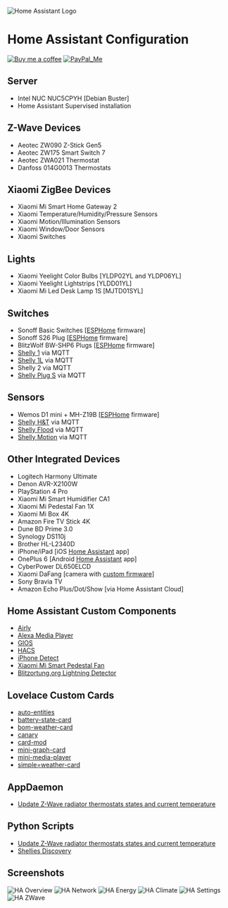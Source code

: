 ![Home Assistant Logo](https://github.com/brianjking/hass-config/blob/master/images/hass.png "Home Assistant Logo")

# Home Assistant Configuration
[![Buy me a coffee][buy-me-a-coffee-shield]][buy-me-a-coffee]
[![PayPal_Me][paypal-me-shield]][paypal-me]

## Server

* Intel NUC NUC5CPYH [Debian Buster]
* Home Assistant Supervised installation

## Z-Wave Devices

* Aeotec ZW090 Z-Stick Gen5
* Aeotec ZW175 Smart Switch 7
* Aeotec ZWA021 Thermostat
* Danfoss 014G0013 Thermostats

## Xiaomi ZigBee Devices

* Xiaomi Mi Smart Home Gateway 2
* Xiaomi Temperature/Humidity/Pressure Sensors
* Xiaomi Motion/Illumination Sensors
* Xiaomi Window/Door Sensors
* Xiaomi Switches

## Lights

* Xiaomi Yeelight Color Bulbs [YLDP02YL and YLDP06YL]
* Xiaomi Yeelight Lightstrips [YLDD01YL]
* Xiaomi Mi Led Desk Lamp 1S [MJTD01SYL]

## Switches

* Sonoff Basic Switches [[ESPHome](https://esphome.io) firmware]
* Sonoff S26 Plug [[ESPHome](https://esphome.io) firmware]
* BlitzWolf BW-SHP6 Plugs [[ESPHome](https://esphome.io) firmware]
* [Shelly 1](https://shelly.cloud/products/shelly-1-smart-home-automation-relay/) via MQTT
* [Shelly 1L](https://shelly.cloud/products/shelly-1l-single-wire-smart-home-automation-relay/) via MQTT
* Shelly 2 via MQTT
* [Shelly Plug S](https://shelly.cloud/products/shelly-plug-s-smart-home-automation-device/) via MQTT

## Sensors

* Wemos D1 mini + MH-Z19B [[ESPHome](https://esphome.io) firmware]
* [Shelly H&T](https://shelly.cloud/products/shelly-humidity-temperature-smart-home-automation-sensor/) via MQTT
* [Shelly Flood](https://shelly.cloud/products/shelly-flood-smart-home-automation-sensor/) via MQTT
* [Shelly Motion](https://shelly.cloud/ifa-2020-products/) via MQTT

## Other Integrated Devices

* Logitech Harmony Ultimate
* Denon AVR-X2100W
* PlayStation 4 Pro
* Xiaomi Mi Smart Humidifier CA1
* Xiaomi Mi Pedestal Fan 1X
* Xiaomi Mi Box 4K
* Amazon Fire TV Stick 4K
* Dune BD Prime 3.0
* Synology DS110j
* Brother HL-L2340D
* iPhone/iPad [iOS [Home Assistant](https://itunes.apple.com/us/app/home-assistant-companion/id1099568401) app]
* OnePlus 6 [Android [Home Assistant](https://play.google.com/store/apps/details?id=io.homeassistant.companion.android) app]
* CyberPower DL650ELCD
* Xiaomi DaFang [camera with [custom firmware](https://github.com/EliasKotlyar/Xiaomi-Dafang-Hacks)]
* Sony Bravia TV
* Amazon Echo Plus/Dot/Show [via Home Assistant Cloud]

## Home Assistant Custom Components

* [Airly](https://github.com/bieniu/ha-airly)
* [Alexa Media Player](https://github.com/custom-components/alexa_media_player)
* [GIOS](https://github.com/bieniu/ha-gios)
* [HACS](https://github.com/custom-components/hacs)
* [iPhone Detect](https://github.com/mudape/iphonedetect)
* [Xiaomi Mi Smart Pedestal Fan](https://github.com/syssi/xiaomi_fan)
* [Blitzortung.org Lightning Detector](https://github.com/mrk-its/homeassistant-blitzortung)

## Lovelace Custom Cards

* [auto-entities](https://github.com/thomasloven/lovelace-auto-entities)
* [battery-state-card](https://github.com/maxwroc/battery-state-card)
* [bom-weather-card](https://github.com/DavidFW1960/bom-weather-card)
* [canary](https://github.com/jcwillox/lovelace-canary)
* [card-mod](https://github.com/thomasloven/lovelace-card-mod)
* [mini-graph-card](https://github.com/kalkih/mini-graph-card)
* [mini-media-player](https://github.com/kalkih/mini-media-player)
* [simple=weather-card](https://github.com/kalkih/simple-weather-card)

## AppDaemon

* [Update Z-Wave radiator thermostats states and current temperature](https://github.com/bieniu/ha-ad-thermostats-update)

## Python Scripts

* [Update Z-Wave radiator thermostats states and current temperature](https://github.com/bieniu/ha-thermostat-update)
* [Shellies Discovery](https://github.com/bieniu/ha-shellies-discovery)

## Screenshots

![HA Overview](https://github.com/bieniu/home-assistant-config/blob/master/screenshots/HA-overview.png)
![HA Network](https://github.com/bieniu/home-assistant-config/blob/master/screenshots/HA-network.png)
![HA Energy](https://github.com/bieniu/home-assistant-config/blob/master/screenshots/HA-energy.png)
![HA Climate](https://github.com/bieniu/home-assistant-config/blob/master/screenshots/HA-climate.png)
![HA Settings](https://github.com/bieniu/home-assistant-config/blob/master/screenshots/HA-settings.png)
![HA ZWave](https://github.com/bieniu/home-assistant-config/blob/master/screenshots/HA-zwave.png)

[buy-me-a-coffee-shield]: https://img.shields.io/static/v1.svg?label=%20&message=Buy%20me%20a%20coffee&color=6f4e37&logo=buy%20me%20a%20coffee&logoColor=white
[buy-me-a-coffee]: https://www.buymeacoffee.com/QnLdxeaqO

[paypal-me-shield]: https://img.shields.io/static/v1.svg?label=%20&message=PayPal.Me&logo=paypal
[paypal-me]: https://www.paypal.me/bieniu79
